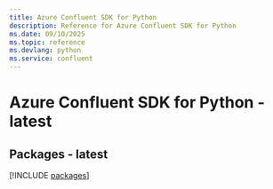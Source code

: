 ```yaml
---
title: Azure Confluent SDK for Python
description: Reference for Azure Confluent SDK for Python
ms.date: 09/10/2025
ms.topic: reference
ms.devlang: python
ms.service: confluent
---
```

# Azure Confluent SDK for Python - latest
## Packages - latest
[!INCLUDE [packages](confluent-index.md)]